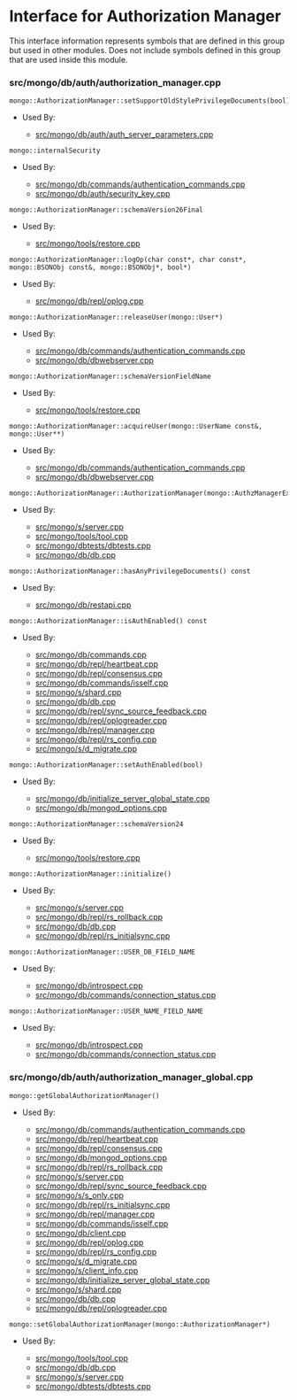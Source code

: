 
# Interface for Authorization Manager
This interface information represents symbols that are defined in this group but used in other modules.  Does not include symbols defined in this group that are used inside this module.

### src/mongo/db/auth/authorization\_manager.cpp

<div></div>

    mongo::AuthorizationManager::setSupportOldStylePrivilegeDocuments(bool)

- Used By:

    - [src/mongo/db/auth/auth\_server\_parameters.cpp](../../../../security/legacy\_code)

<div></div>

    mongo::internalSecurity

- Used By:

    - [src/mongo/db/commands/authentication\_commands.cpp](../../../../security/authentication)
    - [src/mongo/db/auth/security\_key.cpp](../../../../security/authentication)

<div></div>

    mongo::AuthorizationManager::schemaVersion26Final

- Used By:

    - [src/mongo/tools/restore.cpp](../../../../tools/tools)

<div></div>

    mongo::AuthorizationManager::logOp(char const*, char const*, mongo::BSONObj const&, mongo::BSONObj*, bool*)

- Used By:

    - [src/mongo/db/repl/oplog.cpp](../../../../replication/replication)

<div></div>

    mongo::AuthorizationManager::releaseUser(mongo::User*)

- Used By:

    - [src/mongo/db/commands/authentication\_commands.cpp](../../../../security/authentication)
    - [src/mongo/db/dbwebserver.cpp](../../../../network/web\_server)

<div></div>

    mongo::AuthorizationManager::schemaVersionFieldName

- Used By:

    - [src/mongo/tools/restore.cpp](../../../../tools/tools)

<div></div>

    mongo::AuthorizationManager::acquireUser(mongo::UserName const&, mongo::User**)

- Used By:

    - [src/mongo/db/commands/authentication\_commands.cpp](../../../../security/authentication)
    - [src/mongo/db/dbwebserver.cpp](../../../../network/web\_server)

<div></div>

    mongo::AuthorizationManager::AuthorizationManager(mongo::AuthzManagerExternalState*)

- Used By:

    - [src/mongo/s/server.cpp](../../../../process\_management/mongos\_and\_mongod\_mains)
    - [src/mongo/tools/tool.cpp](../../../../tools/tools)
    - [src/mongo/dbtests/dbtests.cpp](../../../../tests/unit\_tests)
    - [src/mongo/db/db.cpp](../../../../process\_management/mongos\_and\_mongod\_mains)

<div></div>

    mongo::AuthorizationManager::hasAnyPrivilegeDocuments() const

- Used By:

    - [src/mongo/db/restapi.cpp](../../../../network/web\_server)

<div></div>

    mongo::AuthorizationManager::isAuthEnabled() const

- Used By:

    - [src/mongo/db/commands.cpp](../../../../queries/database\_commands)
    - [src/mongo/db/repl/heartbeat.cpp](../../../../replication/replication)
    - [src/mongo/db/repl/consensus.cpp](../../../../replication/replication)
    - [src/mongo/db/commands/isself.cpp](../../../../queries/database\_commands)
    - [src/mongo/s/shard.cpp](../../../../sharding/sharding\_uncategorized)
    - [src/mongo/db/db.cpp](../../../../process\_management/mongos\_and\_mongod\_mains)
    - [src/mongo/db/repl/sync\_source\_feedback.cpp](../../../../replication/replication)
    - [src/mongo/db/repl/oplogreader.cpp](../../../../replication/replication)
    - [src/mongo/db/repl/manager.cpp](../../../../replication/replication)
    - [src/mongo/db/repl/rs\_config.cpp](../../../../replication/replication)
    - [src/mongo/s/d\_migrate.cpp](../../../../sharding/mongod\_commands)

<div></div>

    mongo::AuthorizationManager::setAuthEnabled(bool)

- Used By:

    - [src/mongo/db/initialize\_server\_global\_state.cpp](../../../../process\_management/startup\_initialization)
    - [src/mongo/db/mongod\_options.cpp](../../../../process\_management/mongos\_and\_mongod\_mains)

<div></div>

    mongo::AuthorizationManager::schemaVersion24

- Used By:

    - [src/mongo/tools/restore.cpp](../../../../tools/tools)

<div></div>

    mongo::AuthorizationManager::initialize()

- Used By:

    - [src/mongo/s/server.cpp](../../../../process\_management/mongos\_and\_mongod\_mains)
    - [src/mongo/db/repl/rs\_rollback.cpp](../../../../replication/replication)
    - [src/mongo/db/db.cpp](../../../../process\_management/mongos\_and\_mongod\_mains)
    - [src/mongo/db/repl/rs\_initialsync.cpp](../../../../replication/replication)

<div></div>

    mongo::AuthorizationManager::USER_DB_FIELD_NAME

- Used By:

    - [src/mongo/db/introspect.cpp](../../../../queries/client\_and\_operation\_tracking)
    - [src/mongo/db/commands/connection\_status.cpp](../../../../queries/database\_commands)

<div></div>

    mongo::AuthorizationManager::USER_NAME_FIELD_NAME

- Used By:

    - [src/mongo/db/introspect.cpp](../../../../queries/client\_and\_operation\_tracking)
    - [src/mongo/db/commands/connection\_status.cpp](../../../../queries/database\_commands)

### src/mongo/db/auth/authorization\_manager\_global.cpp

<div></div>

    mongo::getGlobalAuthorizationManager()

- Used By:

    - [src/mongo/db/commands/authentication\_commands.cpp](../../../../security/authentication)
    - [src/mongo/db/repl/heartbeat.cpp](../../../../replication/replication)
    - [src/mongo/db/repl/consensus.cpp](../../../../replication/replication)
    - [src/mongo/db/mongod\_options.cpp](../../../../process\_management/mongos\_and\_mongod\_mains)
    - [src/mongo/db/repl/rs\_rollback.cpp](../../../../replication/replication)
    - [src/mongo/s/server.cpp](../../../../process\_management/mongos\_and\_mongod\_mains)
    - [src/mongo/db/repl/sync\_source\_feedback.cpp](../../../../replication/replication)
    - [src/mongo/s/s\_only.cpp](../../../../queries/client\_and\_operation\_tracking)
    - [src/mongo/db/repl/rs\_initialsync.cpp](../../../../replication/replication)
    - [src/mongo/db/repl/manager.cpp](../../../../replication/replication)
    - [src/mongo/db/commands/isself.cpp](../../../../queries/database\_commands)
    - [src/mongo/db/client.cpp](../../../../queries/client\_and\_operation\_tracking)
    - [src/mongo/db/repl/oplog.cpp](../../../../replication/replication)
    - [src/mongo/db/repl/rs\_config.cpp](../../../../replication/replication)
    - [src/mongo/s/d\_migrate.cpp](../../../../sharding/mongod\_commands)
    - [src/mongo/s/client\_info.cpp](../../../../queries/client\_and\_operation\_tracking)
    - [src/mongo/db/initialize\_server\_global\_state.cpp](../../../../process\_management/startup\_initialization)
    - [src/mongo/s/shard.cpp](../../../../sharding/sharding\_uncategorized)
    - [src/mongo/db/db.cpp](../../../../process\_management/mongos\_and\_mongod\_mains)
    - [src/mongo/db/repl/oplogreader.cpp](../../../../replication/replication)

<div></div>

    mongo::setGlobalAuthorizationManager(mongo::AuthorizationManager*)

- Used By:

    - [src/mongo/tools/tool.cpp](../../../../tools/tools)
    - [src/mongo/db/db.cpp](../../../../process\_management/mongos\_and\_mongod\_mains)
    - [src/mongo/s/server.cpp](../../../../process\_management/mongos\_and\_mongod\_mains)
    - [src/mongo/dbtests/dbtests.cpp](../../../../tests/unit\_tests)

